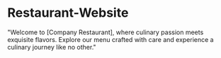 # Restaurant-Website
"Welcome to [Company Restaurant], where culinary passion meets exquisite flavors. Explore our menu crafted with care and experience a culinary journey like no other."

